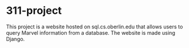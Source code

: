 # 311-project
This project is a website hosted on sql.cs.oberlin.edu that allows users to query Marvel information from a database.
The website is made using Django.
